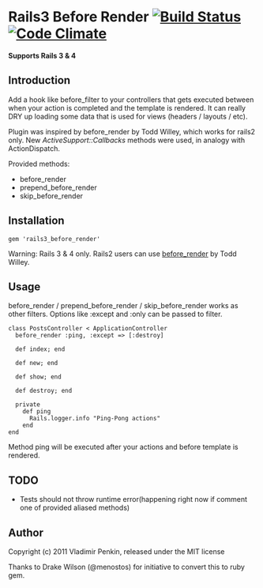 Rails3 Before Render  [![Build Status](https://secure.travis-ci.org/shell/rails3_before_render.png)](https://secure.travis-ci.org/shell/rails3_before_render.png) [![Code Climate](https://codeclimate.com/github/shell/rails3_before_render.png)](https://codeclimate.com/github/shell/rails3_before_render)
===========================

**Supports Rails 3 & 4**

## Introduction
  Add a hook like before_filter to your controllers that gets executed between
when your action is completed and the template is rendered.  It can really
DRY up loading some data that is used for views (headers / layouts / etc).

  Plugin was inspired by before_render by Todd Willey, which works for rails2 only. New *ActiveSupport::Callbacks* methods were used, in analogy with ActionDispatch.

Provided methods:

- before_render
- prepend\_before\_render
- skip\_before\_render

## Installation

    gem 'rails3_before_render'

  Warning: Rails 3 & 4 only. Rails2 users can use [before_render](<https://github.com/xtoddx/before_render>) by Todd Willey.

## Usage
  before_render / prepend\_before\_render / skip\_before\_render works as other filters. Options like :except and :only can be passed to filter.

    class PostsController < ApplicationController
      before_render :ping, :except => [:destroy]

      def index; end

      def new; end

      def show; end

      def destroy; end

      private
        def ping
          Rails.logger.info "Ping-Pong actions"
        end
    end

  Method ping will be executed after your actions and before template is rendered.

## TODO

- Tests should not throw runtime error(happening right now if comment one of provided aliased methods)

## Author
Copyright (c) 2011 Vladimir Penkin, released under the MIT license

Thanks to Drake Wilson (@menostos) for initiative to convert this to ruby gem.